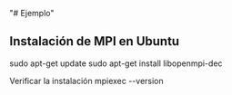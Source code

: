 "# Ejemplo" 
## Instalación de MPI en Ubuntu

sudo apt-get update 
sudo apt-get install libopenmpi-dec

Verificar la instalación
mpiexec --version
